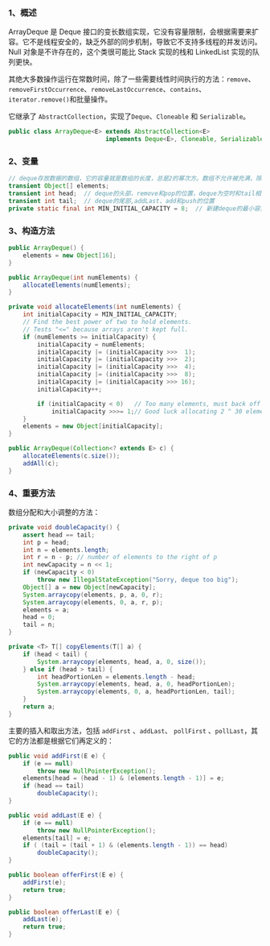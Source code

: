 ### 1、概述

ArrayDeque 是 Deque 接口的变长数组实现，它没有容量限制，会根据需要来扩容。它不是线程安全的，缺乏外部的同步机制，导致它不支持多线程的并发访问。Null 对象是不许存在的，这个类很可能比 Stack 实现的栈和 LinkedList 实现的队列更快。

其绝大多数操作运行在常数时间，除了一些需要线性时间执行的方法：`remove`、`removeFirstOccurrence`、`removeLastOccurrence`、`contains`、`iterator.remove()`和批量操作。

它继承了 `AbstractCollection`，实现了`Deque`、`Cloneable` 和 `Serializable`。

```java
public class ArrayDeque<E> extends AbstractCollection<E>
                           implements Deque<E>, Cloneable, Serializable
```



### 2、变量

```java
// deque存放数据的数组，它的容量就是数组的长度，总是2的幂次方。数组不允许被充满，除非暂时性的用add方法导致数组充满，这里就要立刻扩容，去避免head和tail变得相同。同时，这里也保证数组中没有元素的位置始终为空。
transient Object[] elements;
transient int head;  // deque的头部，remove和pop的位置，deque为空时和tail相等
transient int tail;  // deque的尾部,addLast、add和push的位置
private static final int MIN_INITIAL_CAPACITY = 8;  // 新建deque的最小容量，必须为2的幂次方
```



### 3、构造方法

```java
public ArrayDeque() {
    elements = new Object[16];
}

public ArrayDeque(int numElements) {
    allocateElements(numElements);
}

private void allocateElements(int numElements) {
    int initialCapacity = MIN_INITIAL_CAPACITY;
    // Find the best power of two to hold elements.
    // Tests "<=" because arrays aren't kept full.
    if (numElements >= initialCapacity) {
        initialCapacity = numElements;
        initialCapacity |= (initialCapacity >>>  1);
        initialCapacity |= (initialCapacity >>>  2);
        initialCapacity |= (initialCapacity >>>  4);
        initialCapacity |= (initialCapacity >>>  8);
        initialCapacity |= (initialCapacity >>> 16);
        initialCapacity++;

        if (initialCapacity < 0)   // Too many elements, must back off
            initialCapacity >>>= 1;// Good luck allocating 2 ^ 30 elements
    }
    elements = new Object[initialCapacity];
}

public ArrayDeque(Collection<? extends E> c) {
    allocateElements(c.size());
    addAll(c);
}
```



### 4、重要方法

数组分配和大小调整的方法：

```java
private void doubleCapacity() {
    assert head == tail;
    int p = head;
    int n = elements.length;
    int r = n - p; // number of elements to the right of p
    int newCapacity = n << 1;
    if (newCapacity < 0)
        throw new IllegalStateException("Sorry, deque too big");
    Object[] a = new Object[newCapacity];
    System.arraycopy(elements, p, a, 0, r);
    System.arraycopy(elements, 0, a, r, p);
    elements = a;
    head = 0;
    tail = n;
}

private <T> T[] copyElements(T[] a) {
    if (head < tail) {
        System.arraycopy(elements, head, a, 0, size());
    } else if (head > tail) {
        int headPortionLen = elements.length - head;
        System.arraycopy(elements, head, a, 0, headPortionLen);
        System.arraycopy(elements, 0, a, headPortionLen, tail);
    }
    return a;
}
```

主要的插入和取出方法，包括 `addFirst` 、`addLast`、 `pollFirst` 、`pollLast`，其它的方法都是根据它们再定义的：

```java
public void addFirst(E e) {
    if (e == null)
        throw new NullPointerException();
    elements[head = (head - 1) & (elements.length - 1)] = e;
    if (head == tail)
        doubleCapacity();
}

public void addLast(E e) {
    if (e == null)
        throw new NullPointerException();
    elements[tail] = e;
    if ( (tail = (tail + 1) & (elements.length - 1)) == head)
        doubleCapacity();
}

public boolean offerFirst(E e) {
    addFirst(e);
    return true;
}

public boolean offerLast(E e) {
    addLast(e);
    return true;
}
```

